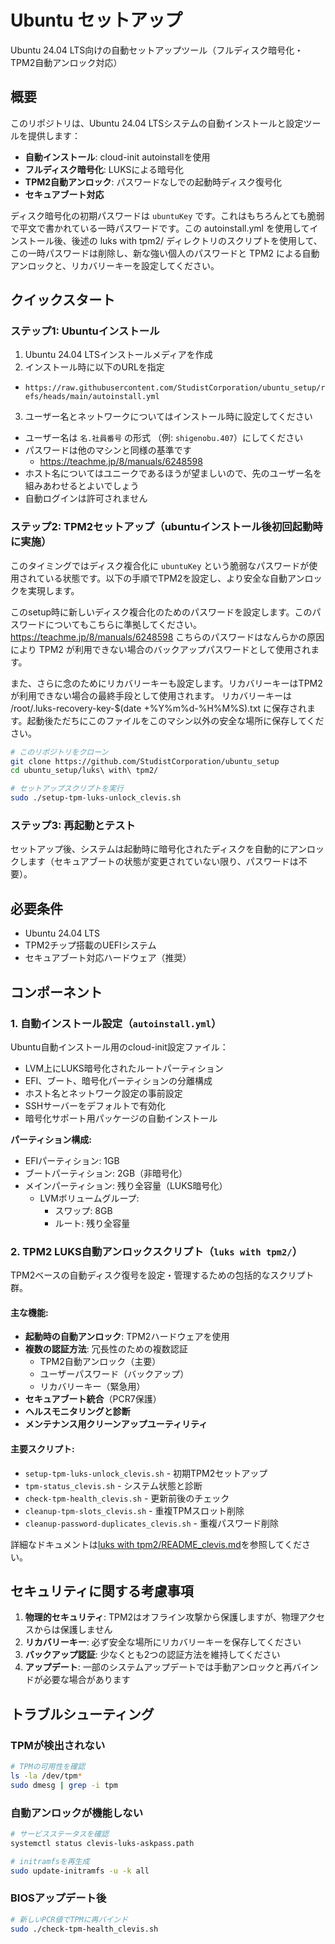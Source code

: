# Ubuntu セットアップ

Ubuntu 24.04 LTS向けの自動セットアップツール（フルディスク暗号化・TPM2自動アンロック対応）

## 概要

このリポジトリは、Ubuntu 24.04 LTSシステムの自動インストールと設定ツールを提供します：

- **自動インストール**: cloud-init autoinstallを使用
- **フルディスク暗号化**: LUKSによる暗号化
- **TPM2自動アンロック**: パスワードなしでの起動時ディスク復号化
- **セキュアブート対応**

ディスク暗号化の初期パスワードは `ubuntuKey` です。これはもちろんとても脆弱で平文で書かれている一時パスワードです。この autoinstall.yml を使用してインストール後、後述の luks with tpm2/ ディレクトリのスクリプトを使用して、この一時パスワードは削除し、新な強い個人のパスワードと TPM2 による自動アンロックと、リカバリーキーを設定してください。

## クイックスタート

### ステップ1: Ubuntuインストール

1. Ubuntu 24.04 LTSインストールメディアを作成
2. インストール時に以下のURLを指定
  - `https://raw.githubusercontent.com/StudistCorporation/ubuntu_setup/refs/heads/main/autoinstall.yml`
3. ユーザー名とネットワークについてはインストール時に設定してください
  - ユーザー名は `名.社員番号` の形式 （例: `shigenobu.407`）にしてください
  - パスワードは他のマシンと同様の基準です
    - https://teachme.jp/8/manuals/6248598
  - ホスト名についてはユニークであるほうが望ましいので、先のユーザー名を組みあわせるとよいでしょう
  - 自動ログインは許可されません

### ステップ2: TPM2セットアップ（ubuntuインストール後初回起動時に実施）

このタイミングではディスク複合化に `ubuntuKey` という脆弱なパスワードが使用されている状態です。以下の手順でTPM2を設定し、より安全な自動アンロックを実現します。

このsetup時に新しいディスク複合化のためのパスワードを設定します。このパスワードについてもこちらに準拠してください。 https://teachme.jp/8/manuals/6248598
こちらのパスワードはなんらかの原因により TPM2 が利用できない場合のバックアップパスワードとして使用されます。

また、さらに念のためにリカバリーキーも設定します。リカバリーキーはTPM2が利用できない場合の最終手段として使用されます。
リカバリーキーは /root/.luks-recovery-key-$(date +%Y%m%d-%H%M%S).txt に保存されます。起動後ただちにこのファイルをこのマシン以外の安全な場所に保存してください。

```bash
# このリポジトリをクローン
git clone https://github.com/StudistCorporation/ubuntu_setup
cd ubuntu_setup/luks\ with\ tpm2/

# セットアップスクリプトを実行
sudo ./setup-tpm-luks-unlock_clevis.sh
```

### ステップ3: 再起動とテスト

セットアップ後、システムは起動時に暗号化されたディスクを自動的にアンロックします（セキュアブートの状態が変更されていない限り、パスワードは不要）。

## 必要条件

- Ubuntu 24.04 LTS
- TPM2チップ搭載のUEFIシステム
- セキュアブート対応ハードウェア（推奨）

## コンポーネント

### 1. 自動インストール設定（`autoinstall.yml`）

Ubuntu自動インストール用のcloud-init設定ファイル：

- LVM上にLUKS暗号化されたルートパーティション
- EFI、ブート、暗号化パーティションの分離構成
- ホスト名とネットワーク設定の事前設定
- SSHサーバーをデフォルトで有効化
- 暗号化サポート用パッケージの自動インストール

**パーティション構成:**
- EFIパーティション: 1GB
- ブートパーティション: 2GB（非暗号化）
- メインパーティション: 残り全容量（LUKS暗号化）
  - LVMボリュームグループ:
    - スワップ: 8GB
    - ルート: 残り全容量

### 2. TPM2 LUKS自動アンロックスクリプト（`luks with tpm2/`）

TPM2ベースの自動ディスク復号を設定・管理するための包括的なスクリプト群。

#### 主な機能:
- **起動時の自動アンロック**: TPM2ハードウェアを使用
- **複数の認証方法**: 冗長性のための複数認証
  - TPM2自動アンロック（主要）
  - ユーザーパスワード（バックアップ）
  - リカバリーキー（緊急用）
- **セキュアブート統合**（PCR7保護）
- **ヘルスモニタリングと診断**
- **メンテナンス用クリーンアップユーティリティ**

#### 主要スクリプト:
- `setup-tpm-luks-unlock_clevis.sh` - 初期TPM2セットアップ
- `tpm-status_clevis.sh` - システム状態と診断
- `check-tpm-health_clevis.sh` - 更新前後のチェック
- `cleanup-tpm-slots_clevis.sh` - 重複TPMスロット削除
- `cleanup-password-duplicates_clevis.sh` - 重複パスワード削除

詳細なドキュメントは[luks with tpm2/README_clevis.md](luks%20with%20tpm2/README_clevis.md)を参照してください。

## セキュリティに関する考慮事項

1. **物理的セキュリティ**: TPM2はオフライン攻撃から保護しますが、物理アクセスからは保護しません
2. **リカバリーキー**: 必ず安全な場所にリカバリーキーを保存してください
3. **バックアップ認証**: 少なくとも2つの認証方法を維持してください
4. **アップデート**: 一部のシステムアップデートでは手動アンロックと再バインドが必要な場合があります

## トラブルシューティング

### TPMが検出されない
```bash
# TPMの可用性を確認
ls -la /dev/tpm*
sudo dmesg | grep -i tpm
```

### 自動アンロックが機能しない
```bash
# サービスステータスを確認
systemctl status clevis-luks-askpass.path

# initramfsを再生成
sudo update-initramfs -u -k all
```

### BIOSアップデート後
```bash
# 新しいPCR値でTPMに再バインド
sudo ./check-tpm-health_clevis.sh
```
